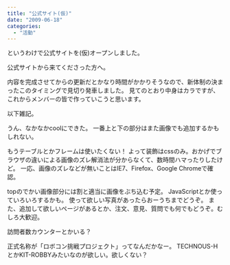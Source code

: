 ```yaml
---
title: "公式サイト(仮)"
date: "2009-06-18"
categories: 
  - "活動"
---
```


というわけで公式サイトを(仮)オープンしました。

公式サイトから来てくださった方へ。

内容を完成させてからの更新だとかなり時間がかかりそうなので、新体制の決まったこのタイミングで見切り発車しました。 見てのとおり中身はカラですが、これからメンバーの皆で作っていこうと思います。

以下雑記。

うん、なかなかcoolにできた。 一番上と下の部分はまた画像でも追加するかもしれない。

もうテーブルとかフレームは使いたくない！ よって装飾はcssのみ。おかげでブラウザの違いによる画像のズレ解消法が分からなくて、数時間ハマったりしたけど。 一応、画像のズレなどが無いことはIE7、Firefox、Google Chromeで確認。

topのでかい画像部分には割と適当に画像をぶち込む予定。 JavaScriptとか使っていろいろするかも。 使って欲しい写真があったらおーうちまでどうぞ。 また、追加して欲しいページがあるとか、注文、意見、質問でも何でもどうぞ。むしろ大歓迎。

訪問者数カウンターとかいる？

正式名称が「ロボコン挑戦プロジェクト」ってなんだかなー。 TECHNOUS-HとかKIT-ROBBYみたいなのが欲しい。欲しくない？
